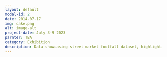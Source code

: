 ```yaml
---
layout: default
modal-id: 2
date: 2014-07-17
img: cake.png
alt: image-alt
project-date: July 3-9 2023
parnter: TBA
category: Exhibition
description: Data showcasing street market footfall dataset, highlighting most popular sweets & pastry locations over time.
---
```

